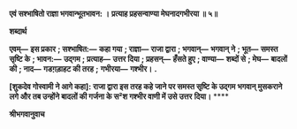 **एवं सश्भाषितो राज्ञा भगवान्भूतभावन: ।** **प्रत्याह प्रहसन्वाण्या मेघनादगभीरया ॥ ५॥** 

**शब्दार्थ** 

**एवम्—** **इस प्रकार** **; सश्भाषित:—** **कहा गया** **; राज्ञा—** **राजा द्वारा** **; भगवान्—** **भगवान् ने** **; भूत—** **समस्त सृष्टि के** **; भावन:—** **उद्गम** **; प्रत्याह—** **उत्तर दिया** **; प्रहसन्—** **हँसते हुए** **; वाण्या—** **शब्दों से** **; मेघ—** **बादलों की** **; नाद—** **गडग़ड़ाहट की तरह** **;** **गभीरया—** **गश्भीर।** **.** 

**[शुकदेव गोस्वामी ने आगे कहा]: राजा द्वारा इस तरह कहे जाने पर समस्त सृष्टि के उद्गम** **भगवान् मुसकराने लगे और तब उन्होंने बादलों की गर्जना के स²श गश्भीर वाणी में उसे उत्तर** **दिया।** **** 

**श्रीभगवानुवाच** 